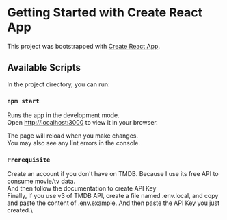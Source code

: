 # Getting Started with Create React App

This project was bootstrapped with [Create React App](https://github.com/facebook/create-react-app).

## Available Scripts

In the project directory, you can run:

### `npm start`

Runs the app in the development mode.\
Open [http://localhost:3000](http://localhost:3000) to view it in your browser.

The page will reload when you make changes.\
You may also see any lint errors in the console.

### `Prerequisite`
Create an account if you don't have on TMDB. Because I use its free API to consume movie/tv data.\
And then follow the documentation to create API Key\
Finally, if you use v3 of TMDB API, create a file named .env.local, and copy and paste the content of .env.example. And then paste the API Key you just created.\
